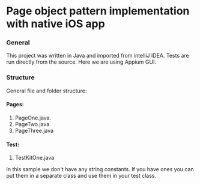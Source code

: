 # Page object pattern implementation with native iOS app
### General
This project was written in Java and imported from intelliJ IDEA. Tests are run directly from the source. Here we are using Appium GUI.

### Structure 
General file and folder structure:
#### Pages:	
  1. PageOne.java. 
  2. PageTwo.java 
  3. PageThree.java

#### Test:
  1. TestKitOne.java

  In this sample we don't have any string constants. If you have ones you can put them in a separate class and use them in your test class.

